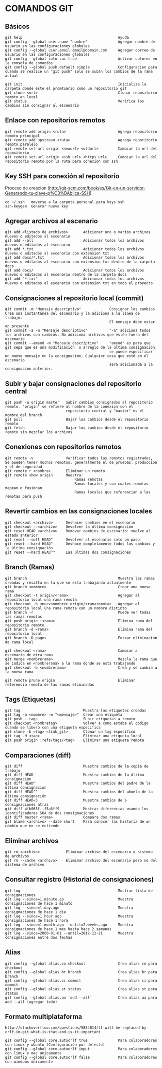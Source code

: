 COMANDOS GIT
============

Básicos
-------
	git help											Ayuda
	git config --global user.name "nombre"				Agregar nombre de usuario en las configuraciones globales
	git config --global user.email email@domain.com 	Agregar correo de usuario en las configuraciones globales
	git config --global color.ui true					Activar colores en la consola de comandos
	git config --global push.default simple				Configuracion para cuando se realice un "git push" solo se suban los cambios de la rama actual

	git init											Inicializa la carpeta donde este el promtuario como un repositorio git
	git clone <url>										Clonar repositorio remoto en local
	git status											Verifica los cambios sin consignar al escenario


Enlace con repositorios remotos
-------------------------------
	git remote add origin <ruta>						Agrega repositorio remoto principal 
	git remote add upstream <ruta>						Agrega reporitorio remoto paralelo	
	git remote set-url origin <newurl> <oldurl>			Cambiar la url del repositorio
	git remote set-url origin <ssh_url> <https_url>		Cambiar la url del repositorio remoto por la ruta para conexion con ssh
	

Key SSH para conexión al repositorio
------------------------------------

Proceso de creacion (http://git-scm.com/book/es/Git-en-un-servidor-Generando-tu-clave-p%C3%BAblica-SSH)		

	cd ~/.ssh	moverse a la carpeta personal para keys ssh
	ssh-keygen	Generar nueva key


Agregar archivos al escenario
-----------------------------
	git add <listado de archivos>		Adicionar uno o varios archivos nuevos o editados al escenario
	git add --all						Adicionar todos los archivos nuevos o editados al escenario
	git add *.txt						Adicionar todos los archivos nuevos o editados al escenario con extension txt
	git add docs/*.txt 					Adicionar todos los archivos nuevos o editados al escenario con extension txt dentro de la carpeta docs
	git add docs/ 						Adicionar todos los archivos nuevos o editados al escenario dentro de la carpeta docs
	git add "*.txt"						Adicionar todos los archivos nuevos o editados al escenario con extension txt en todo el proyecto


Consignaciones al repositorio local (commit)
--------------------------------------------
	git commit -m "Mensaje descriptivo" 			Consignar los cambios. Crea una instantánea del escenario y la adiciona a la línea de trabajo.
													El mensaje debe estar en presente
	git commit -a -m "Mensaje descriptivo"			"-a" adiciona todos los archivos con cambios. No adiciona archivos que estén fuera del escenario
	git commit --amend -m "Mensaje descriptivo"		"amend" es para que git sepa que es una modificación  o arreglo de la última consignación, 
													se puede especificar un nuevo mensaje en la consignación, Cualquier cosa que esté en el escenario 
													será adicionada a la consignación anterior.

Subir y bajar consignaciones del repositorio central
----------------------------------------------------
	git push -u origin master	Subir cambios consignados al repositorio remoto. "origin" se refiere al nombre de la conexion con el 
								repositorio central y "master" es el nombre del branch
	git pull					Bajar los cambios desde el repositorio remoto
	git fetch					Bajar los cambios desde el repositorio remoto sin mezclar los archivos


Conexiones con repositorios remotos
-----------------------------------
	git remote -v				Verificar todos los remotos registrados, Se pueden tener muchos remotos, generalmente el de pruebas, producción y el de seguridad
	git remote r <nombre>		Eliminar un remoto
	git remote show origin		Muestra:
									Ramas remotas
									Ramas locales y con cuales remotas mapean o fusionan
									Ramas locales que referencian a las remotas para push
	

Revertir cambios en las consignaciones locales
----------------------------------------------
	git checkout <archivo>		Deshacer cambios en el escenario
	git checkout --<archivo>	Devolver la última consignación
	git reset HEAD <archivo>	Remover cambios de escenario: vuelve al estado anterior
	git reset --soft HEAD^		Devolver al escenario solo un paso
	git reset --hard HEAD^		Deshace completamente todos los cambios y la última consignación
	git reset --hard HEAD^^		Las últimas dos consignaciones


Branch (Ramas)
--------------
	git branch 											Muestra las ramas creadas y resalta en la que se esta trabajando actualmente
	git branch <nombre>									Crear una nueva rama
	git checkout -t origin/<rama>						Agregar al repositorio local una rama remota
	git checkout -b <nuevonombre> origin/<ramaremota>	Agregar al repositorio local una rama remota con un nombre distinto
	git branch -r										Puede ver todas las ramas remotas
	git push origin :<rama>								Elimina rama del repositorio remoto
	git branch -d <rama>								Elimina rama del repositorio local
	git branch -D pagos									Forzar eliminacion de rama local
	
	git checkout <rama>									Cambiar a escenario de otra rama
	git merge <nombrerama>								Mezcla la rama que se indica en <nombrerama> a la rama donde se esta trabajando
	git checkout -b <nombrerama>						Crea y se cambia a la nueva rama
	
	git remote prune origin								Eliminar referencia remota de las ramas eliminadas


Tags (Etiquetas)
----------------
	git tag								Muestra las etiquetas creadas
	git tag -a <nombre> -m "<mensaje>"	Crear una etiqueta
	git push --tags						Subir etiquetas a remoto
	git checkout <nombretag>			Volver a como estaba el código cuando se liberó con una etiqueta especifica
	git clone -b <tag> <link_git>		Clonar un tag especifico
	git tag -d <tag>					Eliminar una etiqueta local
	git push origin :refs/tags/<tag>	Eliminar una etiqueta remota

Comparaciones (diff)
--------------------
	git diff							Muestra cambios de la copia de trabajo
	git diff HEAD						Muestra cambios de la última consignación
	git diff HEAD^						Muestra cambios del padre de la última consignación
	git diff HEAD^^						Muestra cambios del abuelo de la última consignación
	git diff HEAD~5						Muestra cambios de 5 consignaciones atras
	git diff 4fb063f..f5a6ff9			Mostrar diferencias usando los identificadores SHA de dos consignaciones	
	git diff master <rama>				Compara dos ramas
	git blame <archivo> --date short	Para conocer las historia de un cambio que no se entiende


Eliminar archivos
-----------------
	git rm <archivo>			Eliminar archivo del escenario y sistema de archivos
	git rm --cache <archivo>	Eliminar archivo del escenario pero no del sistema de archivo

 
Consultar registro (Historial de consignaciones)
------------------------------------------------
	git log												Mostrar lista de consignaciones
	git log --since=1.minute.go							Muestra consignaciones de hace 1 minuto
	git log --since=1.day.ago							Muestra consignaciones de hace 1 dia
	git log --since=1.hour.ago							Muestra consignaciones de hace 1 hora
	git log --since=1.month.ago --until=2.weeks.ago		Muestra consignaciones de hace 1 mes hasta hace 2 semanas
	git log --since=2000-01-01 --until=2012-12-21		Muestra consignaciones entre dos fechas


Alias
-----
	git config --global alias.co checkout				Crea alias co para checkout
	git config --global alias.br branch					Crea alias br para branch
	git config --global alias.ci commit					Crea alias ci para commit	
	git config --global alias.st status					Crea alias st para status
	git config --global alias.aa 'add --all'			Crea alias aa para add --all (agregar todo)

Formato multiplataforma 
-----------------------
	http://stackoverflow.com/questions/5834014/lf-will-be-replaced-by-crlf-in-git-what-is-that-and-is-it-important
	
	git config --global core.autocrlf true				Para colaboradores con linux y ubuntu (Configuración por defecto)
	git config --global core.autocrlf input				Para colaboradores con linux y mac únicamente
	git config --global core.autocrlf false				Para colaboradores con windows únicamente
	


	


	

